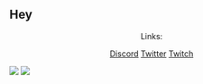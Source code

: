 <h2>Hey</h2>
<p align=center>Links:</p>
<p align=center>
    <a href="https://discord.pvptraining.eu">Discord</a>
    <a href= https://twitter.com/spotifynutzer">Twitter</a>
    <a href="https://twitch.tv/daaneben">Twitch</a>
</p>

<div class="" style="display:inline-block">
    <img src="https://github-readme-stats.vercel.app/api?username=SpotifyNutzeer&show_icons=true&theme=react"</img>
    <img src="https://github-readme-stats.vercel.app/api/top-langs/?username=SpotifyNutzeer&langs_count=8&theme=react"</img>
</div>
